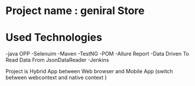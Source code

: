 # Project name : geniral Store

# Used Technologies
-java OPP 
-Selenuim 
-Maven 
-TestNG 
-POM 
-Allure Report
-Data Driven To Read Data From JsonDataReader
-Jenkins

 Project is Hybrid App between Web browser and Mobile App (switch between webcontext and native context )
